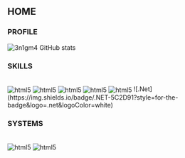 ## HOME

### PROFILE

![3n1gm4 GitHub stats](https://github-readme-stats.vercel.app/api?username=0111100&show_icons=true=true&theme=tokyonight)

### SKILLS

<div style="display: inline-block"><br/>
    <img align="center" alt="html5" src=https://img.shields.io/badge/HTML5-E34F26?style=for-the-badge&logo=html5&logoColor=white />
    <img align="center" alt="html5" src=https://img.shields.io/badge/CSS3-1572B6?style=for-the-badge&logo=css3&logoColor=white/>
    <img align="center" alt="html5" src=https://img.shields.io/badge/Java-ED8B00?style=for-the-badge&logo=java&logoColor=whitee/>
    <img align="center" alt="html5" src=https://img.shields.io/badge/Python-14354C?style=for-the-badge&logo=python&logoColor=white/>
    <img align="center" alt="html5" src=https://img.shields.io/badge/JavaScript-323330?style=for-the-badge&logo=javascript&logoColor=F7DF1E/>
    ![.Net](https://img.shields.io/badge/.NET-5C2D91?style=for-the-badge&logo=.net&logoColor=white)
</div>

### SYSTEMS

<div style="display: inline-block"><br/>
    <img align="center" alt="html5" src=https://img.shields.io/badge/Debian-A81D33?style=for-the-badge&logo=debian&logoColor=white/>
    <img align="center" alt="html5" src=https://img.shields.io/badge/Windows-0078D6?style=for-the-badge&logo=windows&logoColor=white/>
    
</div>
